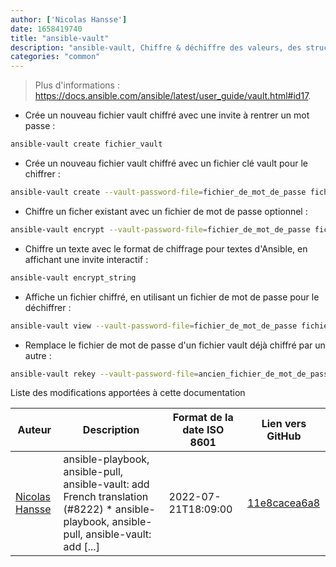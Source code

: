 ```yaml
---
author: ['Nicolas Hansse']
date: 1658419740
title: "ansible-vault"
description: "ansible-vault, Chiffre & déchiffre des valeurs, des structures de données et des fichiers dans un projet Ansible."
categories: "common"
---
```

> Plus d'informations : <https://docs.ansible.com/ansible/latest/user_guide/vault.html#id17>.

- Crée un nouveau fichier vault chiffré avec une invite à rentrer un mot passe :

```bash
ansible-vault create fichier_vault
```

- Crée un nouveau fichier vault chiffré avec un fichier clé vault pour le chiffrer :

```bash
ansible-vault create --vault-password-file=fichier_de_mot_de_passe fichier_vault
```

- Chiffre un ficher existant avec un fichier de mot de passe optionnel :

```bash
ansible-vault encrypt --vault-password-file=fichier_de_mot_de_passe fichier_vault
```

- Chiffre un texte avec le format de chiffrage pour textes d'Ansible, en affichant une invite interactif :

```bash
ansible-vault encrypt_string
```

- Affiche un fichier chiffré, en utilisant un fichier de mot de passe pour le déchiffrer :

```bash
ansible-vault view --vault-password-file=fichier_de_mot_de_passe fichier_vault
```

- Remplace le fichier de mot de passe d'un fichier vault déjà chiffré par un autre :

```bash
ansible-vault rekey --vault-password-file=ancien_fichier_de_mot_de_passe --new-vault-password-file=nouveau_fichier_de_mot_de_passe fichier_vault
```
Liste des modifications apportées à cette documentation


Auteur | Description | Format de la date ISO 8601 | Lien vers GitHub
------|-----|-----|-----
[Nicolas Hansse](mailto:nico.hansse@gmail.com) | ansible-playbook, ansible-pull, ansible-vault: add French translation (#8222) * ansible-playbook, ansible-pull, ansible-vault: add [...] | 2022-07-21T18:09:00 | [11e8cacea6a8](https://github.com/tldr-pages/tldr/commit/11e8cacea6a805ef69491a885b116f5f5e4b287f)

